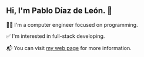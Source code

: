## Hi, I'm Pablo Díaz de León. 👋

👨‍💻 I'm a computer engineer focused on programming.

✅ I'm interested in full-stack developing.

📬 You can visit [my web page](http://paridile.github.io/ "My github page") for more information.

